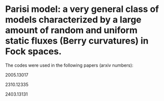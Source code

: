# Parisi model: a very general class of models characterized by a large amount of random and uniform static fluxes (Berry curvatures) in Fock spaces.

The codes were used in the following papers (arxiv numbers):

2005.13017

2310.12335

2403.13131
